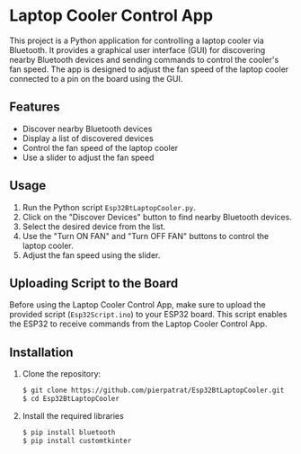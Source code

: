 # Laptop Cooler Control App

This project is a Python application for controlling a laptop cooler via Bluetooth. It provides a graphical user interface (GUI) for discovering nearby Bluetooth devices and sending commands to control the cooler's fan speed. The app is designed to adjust the fan speed of the laptop cooler connected to a pin on the board using the GUI.

## Features

- Discover nearby Bluetooth devices
- Display a list of discovered devices
- Control the fan speed of the laptop cooler
- Use a slider to adjust the fan speed

## Usage

1. Run the Python script `Esp32BtLaptopCooler.py`.
2. Click on the "Discover Devices" button to find nearby Bluetooth devices.
3. Select the desired device from the list.
4. Use the "Turn ON FAN" and "Turn OFF FAN" buttons to control the laptop cooler.
5. Adjust the fan speed using the slider.

## Uploading Script to the Board

Before using the Laptop Cooler Control App, make sure to upload the provided script (`Esp32Script.ino`) to your ESP32 board. This script enables the ESP32 to receive commands from the Laptop Cooler Control App.

## Installation

1. Clone the repository:

   ```bash
   $ git clone https://github.com/pierpatrat/Esp32BtLaptopCooler.git
   $ cd Esp32BtLaptopCooler
2. Install the required libraries
  
    ```bash
    $ pip install bluetooth
    $ pip install customtkinter
